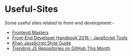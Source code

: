 # Useful-Sites
Some useful sites related to front-end development:-

- [Frontend Masters](https://github.com/FrontendMasters)
- [Front-End Developer Handbook 2016 - JavaScript Tools](https://www.frontendhandbook.com/tools/js.html)
- [Khan JavaScript Style Guide](https://github.com/Khan/style-guides/blob/master/style/javascript.md)
- [Trending JS Repositories on GitHub This Month](https://github.com/trending?l=javascript&since=monthly)
